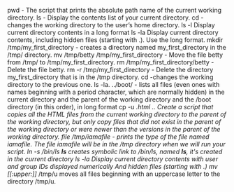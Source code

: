 pwd - The script that prints the absolute path name of the current working directory.
ls - Display the contents list of your current directory.
cd - changes the working directory to the user’s home directory.
ls -l Display current directory contents in a long format
ls -la Display current directory contents, including hidden files (starting with .). Use the long format.
mkdir /tmp/my_first_directory - creates a directory named my_first_directory in the /tmp/ directory.
mv /tmp/betty /tmp/my_first_directory - Move the file betty from /tmp/ to /tmp/my_first_directory.
rm /tmp/my_first_directory/betty - Delete the file betty.
rm -r /tmp/my_first_directory - Delete the directory my_first_directory that is in the /tmp directory.
cd -changes the working directory to the previous one.
ls -la. ../boot/ -  lists all files (even ones with names beginning with a period character, which are normally hidden) in the current directory and the parent of the working directory and the /boot directory (in this order), in long format
cp -u *.html .. Create a script that copies all the HTML files from the current working directory to the parent of the working directory, but only copy files that did not exist in the parent of the working directory or were newer than the versions in the parent of the working directory.
file /tmp/iamafile - prints the type of the file named iamafile. The file iamafile will be in the /tmp directory when we will run your script.
ln -s /bin/ls __ls__ creates symbolic link to /bin/ls, named __ls__, it's created in the current directory
ls -la Display current directory contents with user and group IDs displayed numerically And hidden files (starting with .)
mv [[:upper:]]* /tmp/u moves all files beginning with an uppercase letter to the directory /tmp/u.

